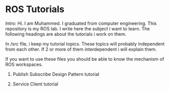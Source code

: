# ROS Tutorials
Intro:
Hi. I am Muhammed. I graduated from computer engineering. This repository is my ROS lab. I write here the subject i want to learn. The following headings are about the tutorials i work on them. 



In /src file, i keep my tutorial topics. These topics will probably independent from each other. If 2 or more of them interdependent i will explain them. 

If you want to use these files you should be able to know the mechanism of ROS workspaces. 

1. Publish Subscribe Design Pattern tutorial
    

2. Service Client tutorial


